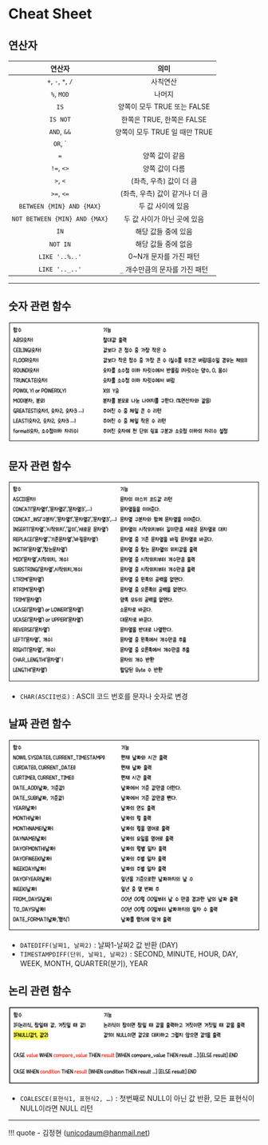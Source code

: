 # Cheat Sheet

## 연산자

|   연산자  |   의미   |
| :-----: | :-----: |
|`+`, `-`, `*`, `/`| 사칙연산
|`%`, `MOD`| 나머지
| `IS` | 양쪽이 모두 TRUE 또는 FALSE
| `IS NOT` | 한쪽은 TRUE, 한쪽은 FALSE
| `AND`, `&&` | 양쪽이 모두 TRUE 일 때만 TRUE
| `OR`, `||` | 한쪽이라도 TRUE이면 TRUE
| `=` | 양쪽 값이 같음
| `!=`, `<>` | 양쪽 값이 다름
| `>`, `<` | (좌측, 우측) 값이 더 큼
| `>=`, `<=` | (좌측, 우측) 값이 같거나 더 큼
| `BETWEEN {MIN} AND {MAX}` | 두 값 사이에 있음
| `NOT BETWEEN {MIN} AND {MAX}` | 두 값 사이가 아닌 곳에 있음
| `IN` | 해당 값들 중에 있음
| `NOT IN` | 해당 값들 중에 없음
| `LIKE '..%..'` | 0~N개 문자를 가진 패턴
| `LIKE '.._..'` | `_` 개수만큼의 문자를 가진 패턴

---

## 숫자 관련 함수
![NUM](../images/number.png)

## 문자 관련 함수
![CHAR](../images/char.png)

- `CHAR(ASCII번호)` : ASCII 코드 번호를 문자나 숫자로 변경


## 날짜 관련 함수
![DATE](../images/date.png)

- `DATEDIFF(날짜1, 날짜2)` : 날짜1-날짜2 값 반환 (DAY)
- `TIMESTAMPDIFF(단위, 날짜1, 날짜2)` : SECOND, MINUTE, HOUR, DAY, WEEK, MONTH, QUARTER(분기), YEAR

## 논리 관련 함수
![LOGICAL](../images/logical.png)
- `COALESCE(표현식1, 표현식2, …)` : 첫번째로 NULL이 아닌 값 반환, 모든 표현식이 NULL이라면 NULL 리턴

---
!!! quote
    - 김정현 (unicodaum@hanmail.net)